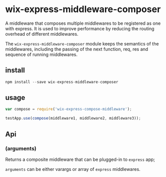 # wix-express-middleware-composer

A middleware that composes multiple middlewares to be registered as one with express. It is used to improve performance by reducing the routing overhead of different middlewares.

The `wix-express-middleware-composer` module keeps the semantics of the middlewares, including the passing of the next function, req, res and sequence of running middlewares.

## install

```js
npm install --save wix-express-middleware-composer
```

## usage

```js
var compose = require('wix-express-compose-middleware');

testApp.use(compose(middleware1, middleware2, middleware3));
```

## Api

### (arguments)
Returns a composite middleware that can be plugged-in to `express` app;

`arguments` can be either varargs or array of `express` middlewares.
